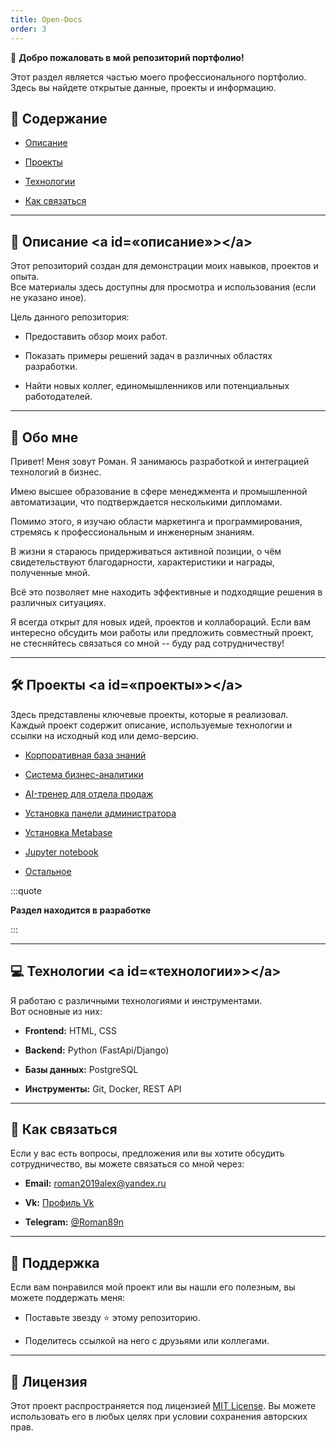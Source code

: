 ```yaml
---
title: Open-Docs
order: 3
---
```


👋 **Добро пожаловать в мой репозиторий портфолио!**

Этот раздел является частью моего профессионального портфолио.\
Здесь вы найдете открытые данные, проекты и информацию.

## 📂 Содержание

-  [Описание](#описание)

-  [Проекты](#проекты)

-  [Технологии](#технологии)

-  [Как связаться](#как-связаться)

---

## 📝 Описание \<a id=«описание»>\</a>

Этот репозиторий создан для демонстрации моих навыков, проектов и опыта.\
Все материалы здесь доступны для просмотра и использования (если не указано иное).

Цель данного репозитория:

-  Предоставить обзор моих работ.

-  Показать примеры решений задач в различных областях разработки.

-  Найти новых коллег, единомышленников или потенциальных работодателей.

---

## 🌟 **Обо мне**

Привет! Меня зовут Роман. Я занимаюсь разработкой и интеграцией технологий в бизнес.

Имею высшее образование в сфере менеджмента и промышленной автоматизации, что подтверждается несколькими дипломами.

Помимо этого, я изучаю области маркетинга и программирования, стремясь к профессиональным и инженерным знаниям.

В жизни я стараюсь придерживаться активной позиции, о чём свидетельствуют благодарности, характеристики и награды, полученные мной.

Всё это позволяет мне находить эффективные и подходящие решения в различных ситуациях.

Я всегда открыт для новых идей, проектов и коллабораций. Если вам интересно обсудить мои работы или предложить совместный проект, не стесняйтесь связаться со мной -- буду рад сотрудничеству!

---

## 🛠 Проекты \<a id=«проекты»>\</a>

Здесь представлены ключевые проекты, которые я реализовал.\
Каждый проект содержит описание, используемые технологии и ссылки на исходный код или демо-версию.

-  [Корпоративная база знаний](./books-org/readme)

-  [Система бизнес-аналитики](./analytics-org/readme)

-  [AI-тренер для отдела продаж](./ai-tutor/readme)

-  [Установка панели администратора](./webmin/readme)

-  [Установка Metabase](./metabase/readme)

-  [Jupyter notebook](./notebook/readme)

-  [Остальное](./other/readme)

:::quote 

**Раздел находится в разработке**

:::

---

## 💻 Технологии \<a id=«технологии»>\</a>

Я работаю с различными технологиями и инструментами.\
Вот основные из них:

-  **Frontend:** HTML, CSS

-  **Backend:** Python (FastApi/Django)

-  **Базы данных:** PostgreSQL

-  **Инструменты:** Git, Docker, REST API

---

## 📧 Как связаться

Если у вас есть вопросы, предложения или вы хотите обсудить сотрудничество, вы можете связаться со мной через:

-  **Email:** roman2019alex@yandex.ru

-  **Vk:** [Профиль Vk](https://vk.com/roman2019alex)

-  **Telegram:** [@Roman89n](https://t.me/Roman89n)

---

## 🌟 Поддержка

Если вам понравился мой проект или вы нашли его полезным, вы можете поддержать меня:

-  Поставьте звезду ⭐ этому репозиторию.

-  Поделитесь ссылкой на него с друзьями или коллегами.

---

## 📜 Лицензия

Этот проект распространяется под лицензией [MIT License](LICENSE). Вы можете использовать его в любых целях при условии сохранения авторских прав.